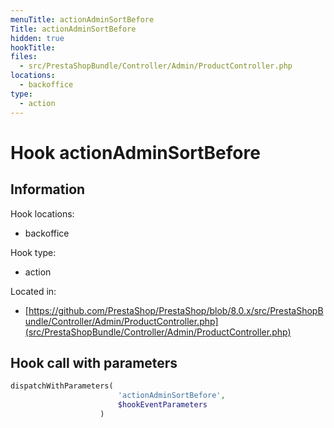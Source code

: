 ```yaml
---
menuTitle: actionAdminSortBefore
Title: actionAdminSortBefore
hidden: true
hookTitle: 
files:
  - src/PrestaShopBundle/Controller/Admin/ProductController.php
locations:
  - backoffice
type:
  - action
---
```


# Hook actionAdminSortBefore

## Information

Hook locations: 
  - backoffice

Hook type: 
  - action

Located in: 
  - [https://github.com/PrestaShop/PrestaShop/blob/8.0.x/src/PrestaShopBundle/Controller/Admin/ProductController.php](src/PrestaShopBundle/Controller/Admin/ProductController.php)

## Hook call with parameters

```php
dispatchWithParameters(
                        'actionAdminSortBefore',
                        $hookEventParameters
                    )
```